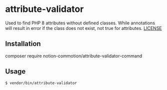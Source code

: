 # attribute-validator

Used to find PHP 8 attributes without defined classes.  While annotations will result in error if the class does not exist, not true for attributes.  [LICENSE](LICENSE.txt)

## Installation

composer require notion-commotion/attribute-validator-command

## Usage

    $ vendor/bin/attribute-validator
